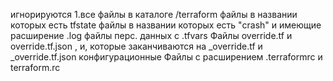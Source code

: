 игнорируются 1.все файлы в каталоге /terraform
файлы в названии которых есть tfstate
файлы в названии которых есть "crash" и имеющие расширение .log
файлы перс. данных с .tfvars
Файлы override.tf и override.tf.json , и, которые заканчиваются на _override.tf и _override.tf.json
конфигурационные Файлы с расширением .terraformrc и terraform.rc